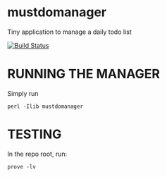 # mustdomanager
Tiny application to manage a daily todo list

[![Build Status](https://travis-ci.org/amacleay/mustdomanager.svg?branch=master)](https://travis-ci.org/amacleay/mustdomanager)

# RUNNING THE MANAGER
Simply run
```
perl -Ilib mustdomanager
```

# TESTING
In the repo root, run:
```
prove -lv
```


